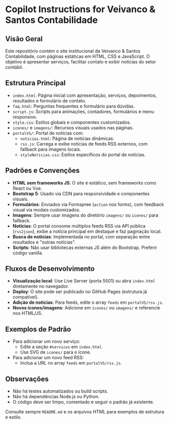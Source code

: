 # Copilot Instructions for Veivanco & Santos Contabilidade

## Visão Geral
Este repositório contém o site institucional da Veivanco & Santos Contabilidade, com páginas estáticas em HTML, CSS e JavaScript. O objetivo é apresentar serviços, facilitar contato e exibir notícias do setor contábil.

## Estrutura Principal
- `index.html`: Página inicial com apresentação, serviços, depoimentos, resultados e formulário de contato.
- `faq.html`: Perguntas frequentes e formulário para dúvidas.
- `script.js`: Scripts para animações, contadores, formulários e menu responsivo.
- `style.css`: Estilos globais e componentes customizados.
- `icones/` e `imagens/`: Recursos visuais usados nas páginas.
- `portalVS/`: Portal de notícias com:
  - `noticias.html`: Página de notícias dinâmicas.
  - `rss.js`: Carrega e exibe notícias de feeds RSS externos, com fallback para imagens locais.
  - `styleNoticias.css`: Estilos específicos do portal de notícias.

## Padrões e Convenções
- **HTML sem frameworks JS**: O site é estático, sem frameworks como React ou Vue.
- **Bootstrap 5**: Usado via CDN para responsividade e componentes visuais.
- **Formulários**: Enviados via Formspree (`action` nos forms), com feedback visual via modais customizados.
- **Imagens**: Sempre usar imagens do diretório `imagens/` ou `icones/` para fallback.
- **Notícias**: O portal consome múltiplos feeds RSS via API pública (`rss2json`), exibe a notícia principal em destaque e faz paginação local.
- **Busca de notícias**: Implementada no portal, com separação entre resultados e "outras notícias".
- **Scripts**: Não usar bibliotecas externas JS além do Bootstrap. Preferir código vanilla.

## Fluxos de Desenvolvimento
- **Visualização local**: Use Live Server (porta 5501) ou abra `index.html` diretamente no navegador.
- **Deploy**: O site pode ser publicado no GitHub Pages (estrutura já compatível).
- **Adição de notícias**: Para feeds, edite o array `feeds` em `portalVS/rss.js`.
- **Novos ícones/imagens**: Adicione em `icones/` ou `imagens/` e referencie nos HTML/JS.

## Exemplos de Padrão
- Para adicionar um novo serviço:
  - Edite a seção `#servicos` em `index.html`.
  - Use SVG de `icones/` para o ícone.
- Para adicionar um novo feed RSS:
  - Inclua a URL no array `feeds` em `portalVS/rss.js`.

## Observações
- Não há testes automatizados ou build scripts.
- Não há dependências Node.js ou Python.
- O código deve ser limpo, comentado e seguir o padrão já existente.

Consulte sempre `README.md` e os arquivos HTML para exemplos de estrutura e estilo.
